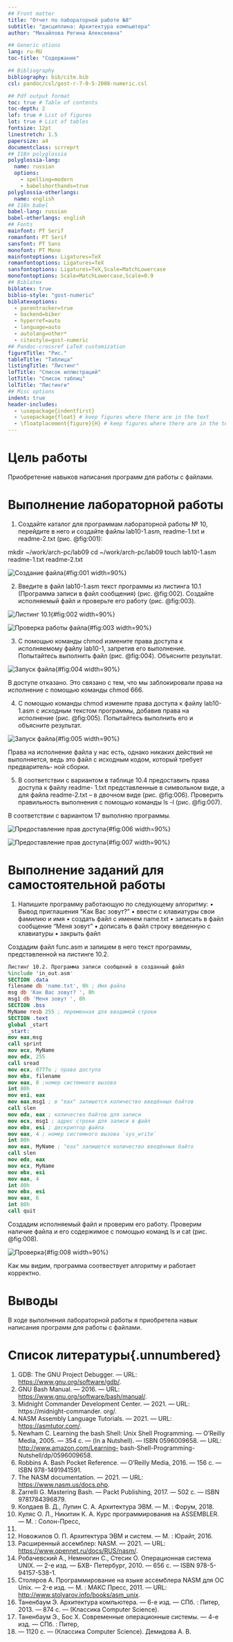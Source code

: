 ```yaml
---
## Front matter
title: "Отчет по лабораторной работе №8"
subtitle: "дисциплина: Архитектура компьютера"
author: "Михайлова Регина Алексеевна"

## Generic otions
lang: ru-RU
toc-title: "Содержание"

## Bibliography
bibliography: bib/cite.bib
csl: pandoc/csl/gost-r-7-0-5-2008-numeric.csl

## Pdf output format
toc: true # Table of contents
toc-depth: 2
lof: true # List of figures
lot: true # List of tables
fontsize: 12pt
linestretch: 1.5
papersize: a4
documentclass: scrreprt
## I18n polyglossia
polyglossia-lang:
  name: russian
  options:
	- spelling=modern
	- babelshorthands=true
polyglossia-otherlangs:
  name: english
## I18n babel
babel-lang: russian
babel-otherlangs: english
## Fonts
mainfont: PT Serif
romanfont: PT Serif
sansfont: PT Sans
monofont: PT Mono
mainfontoptions: Ligatures=TeX
romanfontoptions: Ligatures=TeX
sansfontoptions: Ligatures=TeX,Scale=MatchLowercase
monofontoptions: Scale=MatchLowercase,Scale=0.9
## Biblatex
biblatex: true
biblio-style: "gost-numeric"
biblatexoptions:
  - parentracker=true
  - backend=biber
  - hyperref=auto
  - language=auto
  - autolang=other*
  - citestyle=gost-numeric
## Pandoc-crossref LaTeX customization
figureTitle: "Рис."
tableTitle: "Таблица"
listingTitle: "Листинг"
lofTitle: "Список иллюстраций"
lotTitle: "Список таблиц"
lolTitle: "Листинги"
## Misc options
indent: true
header-includes:
  - \usepackage{indentfirst}
  - \usepackage{float} # keep figures where there are in the text
  - \floatplacement{figure}{H} # keep figures where there are in the text
---
```


# Цель работы

Приобретение навыков написания программ для работы с файлами.

# Выполнение лабораторной работы

1. Создайте каталог для программам лабораторной работы № 10, перейдите в него и
создайте файлы lab10-1.asm, readme-1.txt и readme-2.txt (рис. @fig:001):

mkdir ~/work/arch-pc/lab09
cd ~/work/arch-pc/lab09
touch lab10-1.asm readme-1.txt readme-2.txt

![Создание файла](image/1.png){#fig:001 width=90%}

2. Введите в файл lab10-1.asm текст программы из листинга 10.1 (Программа записи в
файл сообщения) (рис. @fig:002). Создайте исполняемый файл и проверьте его работу (рис. @fig:003).

![Листинг 10.1](image/2.png){#fig:002 width=90%}

![Проверка работы файла](image/3.png){#fig:003 width=90%}

3. С помощью команды chmod измените права доступа к исполняемому файлу lab10-1,
запретив его выполнение. Попытайтесь выполнить файл (рис. @fig:004). Объясните результат.

![Запуск файла](image/4.png){#fig:004 width=90%}

B доступе отказано. Это связано с тем, что мы заблокировали
права на исполнение с помощью команды chmod 666.

4. С помощью команды chmod измените права доступа к файлу lab10-1.asm с исходным
текстом программы, добавив права на исполнение (рис. @fig:005). Попытайтесь выполнить его и
объясните результат.

![Запуск файла](image/5.png){#fig:005 width=90%}

Права на исполнение файла у нас есть, однако никаких действий
не выполняется, ведь это файл с исходным кодом, который требует предваритель-
ной сборки.

5. В соответствии с вариантом в таблице 10.4 предоставить права доступа к файлу readme-
1.txt представленные в символьном виде, а для файла readme-2.txt – в двочном виде (рис. @fig:006).
Проверить правильность выполнения с помощью команды ls -l (рис. @fig:007).

В соответствии с вариантом 17 выполняю программы.

![Предоставление прав доступа](image/6.png){#fig:006 width=90%}

![Предоставление прав доступа](image/7.png){#fig:007 width=90%}


# Выполнение заданий для самостоятельной работы

1. Напишите программу работающую по следующему алгоритму:
• Вывод приглашения “Как Вас зовут?”
• ввести с клавиатуры свои фамилию и имя
• создать файл с именем name.txt
• записать в файл сообщение “Меня зовут”
• дописать в файл строку введенную с клавиатуры
• закрыть файл

Создадим файл func.asm и запишем в него текст программы, представленной
на листинге 10.2.

```NASM
Листинг 10.2. Программа записи сообщений в созданный файл
%include 'in_out.asm'
SECTION .data
filename db 'name.txt', 0h ; Имя файла
msg db 'Как Вас зовут? ', 0h
msg1 db 'Меня зовут ', 0h
SECTION .bss
MyName resb 255 ; переменная для вводимой строки
SECTION .text
global _start
_start:
mov eax,msg
call sprint
mov ecx, MyName
mov edx, 255
call sread
mov ecx, 0777o ; права доступа
mov ebx, filename
mov eax, 8 ;номер системного вызова
int 80h
mov esi, eax
mov eax,msg1 ; в "eax" запишется количество введённых байтов
call slen
mov edx, eax ; количество байтов для записи
mov ecx, msg1 ; адрес строки для записи в файл
mov ebx, esi ; дескриптор файла
mov eax, 4 ; номер системного вызова `sys_write`
int 80h
mov eax, MyName ; "eax" запишется количество введённых байто
call slen
mov edx, eax
mov ecx, MyName
mov ebx, esi
mov eax, 4
int 80h
mov ebx, esi
mov eax, 6
int 80h
call quit
```

Создадим исполняемый файл и проверим его работу. Проверим наличие файла
и его содержимое с помощью команд ls и cat (рис. @fig:008).

![Проверка](image/8.png){#fig:008 width=90%}

Как мы видим, программа соотвествует алгоритму и работает корректно.

# Выводы

В ходе выполнения лабораторной работы я приобретела навык написания программ для работы с файлами.

# Список литературы{.unnumbered}

1. GDB: The GNU Project Debugger. — URL: https://www.gnu.org/software/gdb/.
2. GNU Bash Manual. — 2016. — URL: https://www.gnu.org/software/bash/manual/.
3. Midnight Commander Development Center. — 2021. — URL: https://midnight-commander.
org/.
4. NASM Assembly Language Tutorials. — 2021. — URL: https://asmtutor.com/.
5. Newham C. Learning the bash Shell: Unix Shell Programming. — O’Reilly Media, 2005. —
354 с. — (In a Nutshell). — ISBN 0596009658. — URL: http://www.amazon.com/Learning-
bash-Shell-Programming-Nutshell/dp/0596009658.
6. Robbins A. Bash Pocket Reference. — O’Reilly Media, 2016. — 156 с. — ISBN 978-1491941591.
7. The NASM documentation. — 2021. — URL: https://www.nasm.us/docs.php.
8. Zarrelli G. Mastering Bash. — Packt Publishing, 2017. — 502 с. — ISBN 9781784396879.
9. Колдаев В. Д., Лупин С. А. Архитектура ЭВМ. — М. : Форум, 2018.
10. Куляс О. Л., Никитин К. А. Курс программирования на ASSEMBLER. — М. : Солон-Пресс,
2017.
11. Новожилов О. П. Архитектура ЭВМ и систем. — М. : Юрайт, 2016.
12. Расширенный ассемблер: NASM. — 2021. — URL: https://www.opennet.ru/docs/RUS/nasm/.
13. Робачевский А., Немнюгин С., Стесик О. Операционная система UNIX. — 2-е изд. — БХВ-
Петербург, 2010. — 656 с. — ISBN 978-5-94157-538-1.
14. Столяров А. Программирование на языке ассемблера NASM для ОС Unix. — 2-е изд. —
М. : МАКС Пресс, 2011. — URL: http://www.stolyarov.info/books/asm_unix.
15. Таненбаум Э. Архитектура компьютера. — 6-е изд. — СПб. : Питер, 2013. — 874 с. —
(Классика Computer Science).
16. Таненбаум Э., Бос Х. Современные операционные системы. — 4-е изд. — СПб. : Питер,
2015. — 1120 с. — (Классика Computer Science).
Демидова А. В.

